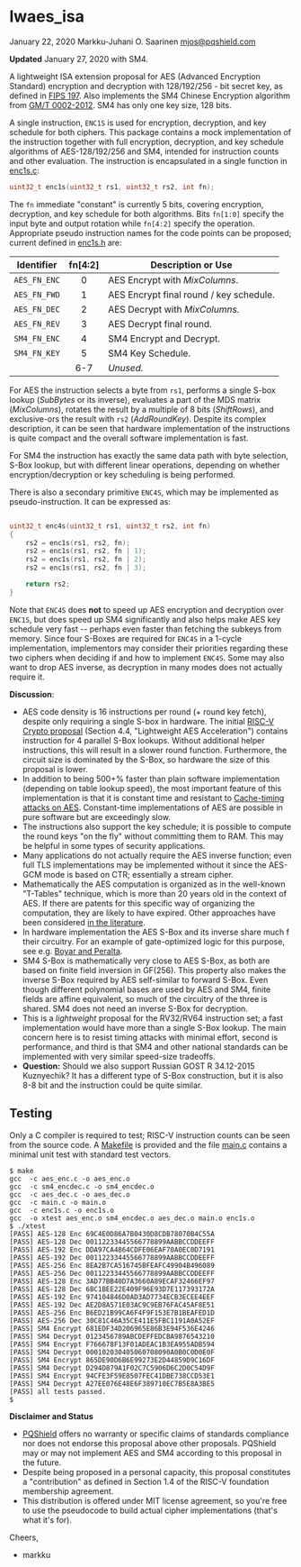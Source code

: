 # lwaes_isa

January 22, 2020  Markku-Juhani O. Saarinen <mjos@pqshield.com>

**Updated** January 27, 2020 with SM4.

A lightweight ISA extension proposal for AES (Advanced Encryption Standard)
encryption and decryption with 128/192/256 - bit secret key, as defined in
[FIPS 197](ref/NIST.FIPS.197.pdf). Also implements the SM4
Chinese Encryption algorithm from [GM/T 0002-2012](ref/gmt0002-2012sm4.pdf).
SM4 has only one key size, 128 bits.

A single instruction, `ENC1S` is used for encryption, decryption, and key
schedule for both ciphers.
This package contains a mock implementation of the instruction together
with full encryption, decryption, and key schedule algorithms of
AES-128/192/256 and SM4, intended for instruction counts and other evaluation.
The instruction is encapsulated in a single function in
[enc1s.c](enc1s.c):
```C
uint32_t enc1s(uint32_t rs1, uint32_t rs2, int fn);
```

The `fn` immediate "constant" is currently 5 bits, covering encryption,
decryption, and key schedule for both algorithms. Bits `fn[1:0]` specify
the input byte and output rotation while `fn[4:2]` specify the operation.
Appropriate pseudo instruction names for the code points can be proposed;
current defined in [enc1s.h](enc1s.h) are:

| **Identifier** | **fn[4:2]** | **Description or Use**             |
|----------------|:-----------:|------------------------------------|
| `AES_FN_ENC`   | 0    | AES Encrypt with *MixColumns*.            |
| `AES_FN_FWD`   | 1    | AES Encrypt final round / key schedule.   |
| `AES_FN_DEC`   | 2    | AES Decrypt with *MixColumns*.            |
| `AES_FN_REV`   | 3    | AES Decrypt final round.                  |
| `SM4_FN_ENC`   | 4    | SM4 Encrypt and Decrypt.                  |
| `SM4_FN_KEY`   | 5    | SM4 Key Schedule.                         |
|                | 6-7  | *Unused.*                                 |

For AES the instruction selects a byte from `rs1`, performs a single S-box
lookup (*SubBytes* or its inverse), evaluates a part of the MDS matrix
(*MixColumns*), rotates the result by a multiple of 8 bits (*ShiftRows*),
and exclusive-ors the result with `rs2` (*AddRoundKey*). Despite its complex
description, it can be seen that hardware implementation of the instructions
is quite compact and the overall software implementation is fast.

For SM4 the instruction has exactly the same data path with byte selection,
S-Box lookup, but with different linear operations, depending on whether
encryption/decryption or key scheduling is being performed.

There is also a secondary primitive `ENC4S`, which may be implemented
as pseudo-instruction. It can be expressed as:
```C

uint32_t enc4s(uint32_t rs1, uint32_t rs2, int fn)
{
    rs2 = enc1s(rs1, rs2, fn);
    rs2 = enc1s(rs1, rs2, fn | 1);
    rs2 = enc1s(rs1, rs2, fn | 2);
    rs2 = enc1s(rs1, rs2, fn | 3);

    return rs2;
}
````
Note that `ENC4S` does **not** to speed up AES encryption and decryption
over `ENC1S`, but does speed up SM4 significantly and also helps make AES key
schedule very fast -- perhaps even faster than fetching the subkeys from
memory. Since four S-Boxes are required for `ENC4S` in a 1-cycle
implementation, implementors may consider their priorities regarding these
two ciphers when deciding if and how to implement `ENC4S`. Some may also
want to drop AES inverse, as decryption in many modes does not actually
require it.

**Discussion**:
*   AES code density is 16 instructions per round (+ round key fetch), despite
    only requiring a single S-box in hardware. The initial
    [RISC-V Crypto proposal](https://github.com/scarv/riscv-crypto)
    (Section 4.4, "Lightweight AES Acceleration") contains instruction for
    4 parallel S-Box lookups. Without additional helper instructions, this
    will result in a slower round function. Furthermore, the circuit size is
    dominated by the S-Box, so hardware the size of this proposal is lower.
*   In addition to being 500+% faster than plain software implementation
    (depending on table lookup speed), the most important feature of this
    implementation is that it is constant time and resistant to
    [Cache-timing attacks on AES](http://cr.yp.to/antiforgery/cachetiming-20050414.pdf).
    Constant-time implementations of AES are possible in pure software but
    are exceedingly slow.
*   The instructions also support the key schedule; it is possible to compute
    the round keys "on the fly" without committing them to RAM. This may be
    helpful in some types of security applications.
*   Many applications do not actually require the AES inverse function;
    even full TLS implementations may be implemented without it since
    the AES-GCM mode is based on CTR; essentially a stream cipher.
*   Mathematically the AES computation is organized as in the well-known
    "T-Tables" technique, which is more than 20 years old in the context of
    AES. If there are patents for this specific way of organizing the
    computation, they are likely to have expired.
    Other approaches have been considered
    [in the literature](https://iacr.org/archive/ches2006/22/22.pdf).
*   In hardware implementation the AES S-Box and its inverse share much f their
    circuitry. For an example of gate-optimized logic for this purpose,
    see e.g. [Boyar and Peralta](https://eprint.iacr.org/2011/332.pdf).
*   SM4 S-Box is mathematically very close to AES S-Box, as both are based
    on finite field inversion in GF(256). This property also makes the inverse
    S-Box required by AES self-similar to forward S-Box. Even though different
    polynomial bases are used by AES and SM4, finite fields are affine
    equivalent, so much of the circuitry of the three is shared.
    SM4 does not need an inverse S-Box for decryption.
*   This is a *lightweight* proposal for the RV32/RV64 instruction set; a fast
    implementation would have more than a single S-Box lookup. The main
    concern here is to resist timing attacks with minimal effort, second is
    performance, and third is that SM4 and other national standards can be
    implemented with very similar speed-size tradeoffs.
*   **Question:** Should we also support Russian GOST R 34.12-2015 Kuznyechik?
    It has a different type of S-Box construction, but it is also 8-8 bit
    and the instruction could be quite similar.

## Testing

Only a C compiler is required to test; RISC-V instruction counts can be
seen from the source code. A [Makefile](Makefile) is provided and the file
[main.c](main.c) contains a minimal unit test with standard test vectors.

```console
$ make
gcc  -c aes_enc.c -o aes_enc.o
gcc  -c sm4_encdec.c -o sm4_encdec.o
gcc  -c aes_dec.c -o aes_dec.o
gcc  -c main.c -o main.o
gcc  -c enc1s.c -o enc1s.o
gcc  -o xtest aes_enc.o sm4_encdec.o aes_dec.o main.o enc1s.o
$ ./xtest
[PASS] AES-128 Enc 69C4E0D86A7B0430D8CDB78070B4C55A
[PASS] AES-128 Dec 00112233445566778899AABBCCDDEEFF
[PASS] AES-192 Enc DDA97CA4864CDFE06EAF70A0EC0D7191
[PASS] AES-192 Dec 00112233445566778899AABBCCDDEEFF
[PASS] AES-256 Enc 8EA2B7CA516745BFEAFC49904B496089
[PASS] AES-256 Dec 00112233445566778899AABBCCDDEEFF
[PASS] AES-128 Enc 3AD77BB40D7A3660A89ECAF32466EF97
[PASS] AES-128 Dec 6BC1BEE22E409F96E93D7E117393172A
[PASS] AES-192 Enc 974104846D0AD3AD7734ECB3ECEE4EEF
[PASS] AES-192 Dec AE2D8A571E03AC9C9EB76FAC45AF8E51
[PASS] AES-256 Enc B6ED21B99CA6F4F9F153E7B1BEAFED1D
[PASS] AES-256 Dec 30C81C46A35CE411E5FBC1191A0A52EF
[PASS] SM4 Encrypt 681EDF34D206965E86B3E94F536E4246
[PASS] SM4 Decrypt 0123456789ABCDEFFEDCBA9876543210
[PASS] SM4 Encrypt F766678F13F01ADEAC1B3EA955ADB594
[PASS] SM4 Decrypt 000102030405060708090A0B0C0D0E0F
[PASS] SM4 Encrypt 865DE90D6B6E99273E2D44859D9C16DF
[PASS] SM4 Decrypt D294D879A1F02C7C5906D6C2D0C54D9F
[PASS] SM4 Encrypt 94CFE3F59E8507FEC41DBE738CCD53E1
[PASS] SM4 Decrypt A27EE076E48E6F389710EC7B5E8A3BE5
[PASS] all tests passed.
$
```

**Disclaimer and Status**

*   [PQShield](https://pqshield.com) offers no warranty or specific claims of
    standards compliance nor does not endorse this proposal above other
    proposals. PQShield may or may not implement AES and SM4 according to this
    proposal in the future.
*   Despite being proposed in a personal capacity, this proposal
    constitutes a "contribution" as defined in Section 1.4 of the
    RISC-V foundation membership agreement.
*   This distribution is offered under MIT license agreement, so you're free
    to use the pseudocode to build actual cipher implementations (that's
    what it's for).

Cheers,
- markku

